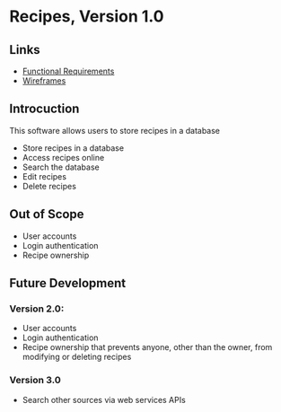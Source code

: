 # Recipes, Version 1.0

## Links

- [Functional Requirements](https://sherriemcnulty.github.io/recipes-documentation/public/assets/documents/Requirements.PDF)
- [Wireframes](https://sherriemcnulty.github.io/recipes-documentation/public/assets/documents/Wireframes.pdf)

## Introcuction

This software allows users to store recipes in a database

- Store recipes in a database
- Access recipes online
- Search the database
- Edit recipes
- Delete recipes

## Out of Scope

- User accounts
- Login authentication
- Recipe ownership

## Future Development

### Version 2.0:

- User accounts
- Login authentication
- Recipe ownership that prevents anyone, other than the owner, from modifying
  or deleting recipes

### Version 3.0

- Search other sources via web services APIs
